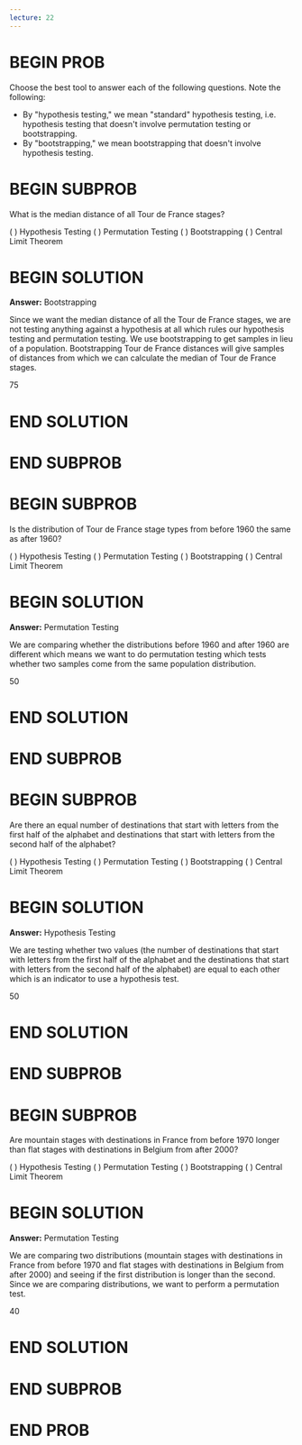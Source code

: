 ```yaml
---
lecture: 22
---
```


# BEGIN PROB

Choose the best tool to answer each of the following questions. Note the
following:

-   By "hypothesis testing," we mean "standard" hypothesis testing, i.e. hypothesis testing that doesn't involve permutation testing or bootstrapping.
-   By "bootstrapping," we mean bootstrapping that doesn't involve hypothesis testing.

# BEGIN SUBPROB

What is the median distance of all Tour de France stages?

( ) Hypothesis Testing
( ) Permutation Testing
( ) Bootstrapping
( ) Central Limit Theorem

# BEGIN SOLUTION
**Answer:** Bootstrapping

Since we want the median distance of all the Tour de France stages, we are not testing anything against a hypothesis at all which rules our hypothesis testing and permutation testing. We use bootstrapping to get samples in lieu of a population. Bootstrapping Tour de France distances will give samples of distances from which we can calculate the median of Tour de France stages. 

<average>75</average>

# END SOLUTION

# END SUBPROB

# BEGIN SUBPROB

Is the distribution of Tour de France stage types from before 1960 the same as after 1960?

( ) Hypothesis Testing
( ) Permutation Testing
( ) Bootstrapping
( ) Central Limit Theorem

# BEGIN SOLUTION
**Answer:** Permutation Testing

We are comparing whether the distributions before 1960 and after 1960 are different which means we want to do permutation testing which tests whether two samples come from the same population distribution.

<average>50</average>

# END SOLUTION

# END SUBPROB

# BEGIN SUBPROB

Are there an equal number of destinations that start with letters from the first half of the alphabet and destinations that start with letters from the second half of the alphabet?

( ) Hypothesis Testing
( ) Permutation Testing
( ) Bootstrapping
( ) Central Limit Theorem

# BEGIN SOLUTION
**Answer:** Hypothesis Testing

We are testing whether two values (the number of destinations that start with letters from the first half of the alphabet and the destinations that start with letters from the second half of the alphabet) are equal to each other which is an indicator to use a hypothesis test. 

<average>50</average>

# END SOLUTION

# END SUBPROB

# BEGIN SUBPROB

Are mountain stages with destinations in France from before 1970 longer than flat stages with destinations in Belgium from after 2000?

( ) Hypothesis Testing
( ) Permutation Testing
( ) Bootstrapping
( ) Central Limit Theorem

# BEGIN SOLUTION
**Answer:** Permutation Testing

We are comparing two distributions (mountain stages with destinations in France from before 1970 and flat stages with destinations in Belgium from after 2000) and seeing if the first distribution is longer than the second. Since we are comparing distributions, we want to perform a permutation test.

<average>40</average>

# END SOLUTION

# END SUBPROB

# END PROB